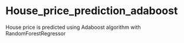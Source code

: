 # House_price_prediction_adaboost
House price is predicted using Adaboost algorithm with RandomForestRegressor
